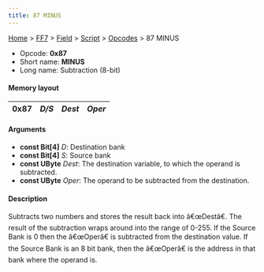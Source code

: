 ```yaml
---
title: 87 MINUS
---
```


[Home](Main%20Page.md) > [FF7](FF7.md) > [Field](FF7/Field.md) > [Script](FF7/Field/Script.md) > [Opcodes](FF7/Field/Script/Opcodes.md) > 87 MINUS

-   Opcode: **0x87**
-   Short name: **MINUS**
-   Long name: Subtraction (8-bit)

#### Memory layout

| 0x87 | *D/S* | *Dest* | *Oper* |
|------|-------|--------|--------|

#### Arguments

-   **const Bit\[4\]** *D*: Destination bank
-   **const Bit\[4\]** *S*: Source bank
-   **const UByte** *Dest*: The destination variable, to which the
    operand is subtracted.
-   **const UByte** *Oper*: The operand to be subtracted from the
    destination.

#### Description

Subtracts two numbers and stores the result back into â€œDestâ€. The
result of the subtraction wraps around into the range of 0-255. If the
Source Bank is 0 then the â€œOperâ€ is subtracted from the destination
value. If the Source Bank is an 8 bit bank, then the â€œOperâ€ is the
address in that bank where the operand is.
